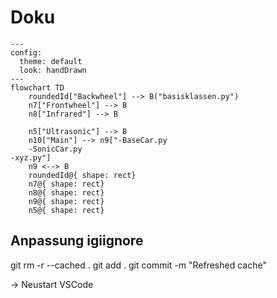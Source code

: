 # Doku

```mermaid
---
config:
  theme: default
  look: handDrawn
---
flowchart TD
    roundedId["Backwheel"] --> B("basisklassen.py")
    n7["Frontwheel"] --> B
    n8["Infrared"] --> B

    n5["Ultrasonic"] --> B
    n10["Main"] --> n9["-BaseCar.py
    -SonicCar.py
-xyz.py"]
    n9 <--> B
    roundedId@{ shape: rect}
    n7@{ shape: rect}
    n8@{ shape: rect}
    n9@{ shape: rect}
    n5@{ shape: rect}

```


## Anpassung igiignore
git rm -r --cached .
git add .
git commit -m "Refreshed cache"

-> Neustart VSCode
